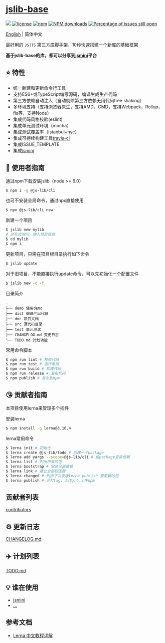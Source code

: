 # [jslib-base](https://github.com/yanhaijing/jslib-base)
[![](https://img.shields.io/badge/Powered%20by-jslib%20base-brightgreen.svg)](https://github.com/yanhaijing/jslib-base)
[![license](https://img.shields.io/badge/license-MIT-blue.svg)](https://github.com/yanhaijing/jslib-base/blob/master/LICENSE)
[![npm](https://img.shields.io/badge/npm-1.0.0-orange.svg)](https://www.npmjs.com/package/@js-lib/cli)
[![NPM downloads](http://img.shields.io/npm/dm/@js-lib/cli.svg?style=flat-square)](http://www.npmtrends.com/@js-lib/cli)
[![Percentage of issues still open](http://isitmaintained.com/badge/open/yanhaijing/jslib-base.svg)](http://isitmaintained.com/project/yanhaijing/jslib-base "Percentage of issues still open")

[English](./README.md) | 简体中文

最好用的 `JS|TS` 第三方库脚手架，10秒快速搭建一个新库的基础框架

**基于jslib-base的库，都可以分享到[jsmini](https://github.com/jsmini)平台**

## :star: 特性

- 统一新建和更新命令行工具
- 支持ES6+或TypeScript编写源码，编译生成生产代码
- 第三方依赖自动注入（自动剔除第三方依赖无用代码tree shaking）
- 多环境支持（支持浏览器原生，支持AMD，CMD，支持Webpack，Rollup，fis等，支持Node）
- 集成代码风格校验(eslint)
- 集成单元测试环境（mocha）
- 集成测试覆盖率（istanbul+nyc）
- 集成可持续构建工具[travis-ci](https://www.travis-ci.org/)
- 集成ISSUE_TEMPLATE
- 集成[jsmini](https://github.com/jsmini)

## :rocket: 使用者指南

通过npm下载安装jslib（node >= 6.0）

```bash
$ npm i -g @js-lib/cli
```

也可不安装全局命令，通过npx直接使用

```bash
$ npx @js-lib/cli new
```

新建一个项目

```bash
$ jslib new mylib
# 交互式询问，输入项目信息
$ cd mylib
$ npm i
```

更新项目，只需在项目根目录执行如下命令

```bash
$ jslib update
```

对于旧项目，不能直接执行update命令，可以先初始化一个配置文件

```bash
$ jslib new -c -f
```

目录简介

```
.
├── demo 使用demo
├── dist 编译产出代码
├── doc 项目文档
├── src 源代码目录
├── test 单元测试
├── CHANGELOG.md 变更日志
└── TODO.md 计划功能
```

常用命令脚本

```bash
$ npm run lint # 校验代码
$ npm run test # 运行单测
$ npm run build # 构建代码
$ npm run release # 发布代码
$ npm publish # 发布到npm
```

## :kissing_heart: 贡献者指南
本项目使用lerna来管理多个插件

安装lerna

```bash
$ npm install -g lerna@3.16.4
```

lerna常用命令

```bash
$ lerna init # 初始化
$ lerna create @js-lib/todo # 创建一个package
$ lerna add yargs --scope=@js-lib/cli # 给package安装依赖
$ lerna list # 列出所有的包
$ lerna bootstrap # 安装全部依赖
$ lerna link # 建立全部软连接
$ lerna changed # 列出下次发版lerna publish 要更新的包
$ lerna publish # 会打tag，上传git,上传npm
```

## 贡献者列表

[contributors](https://github.com/yanhaijing/jslib-base/graphs/contributors)

## :gear: 更新日志
[CHANGELOG.md](./CHANGELOG.md)

## :airplane: 计划列表
[TODO.md](./TODO.md)

## :bulb: 谁在使用

- [jsmini](https://github.com/jsmini)
- [...](https://github.com/yanhaijing/jslib-base/issues/10)

## 参考文档
- [Lerna 中文教程详解](https://juejin.im/post/5ced1609e51d455d850d3a6c)
